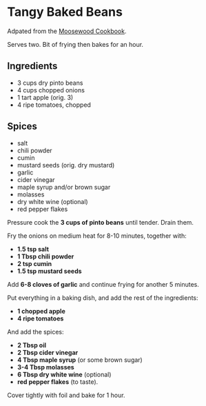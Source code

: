 # Tangy Baked Beans

Adpated from the [Moosewood Cookbook](https://www.amazon.com/Moosewood-Cookbook-40th-Anniversary/dp/1607747391).

Serves two. Bit of frying then bakes for an hour.

## Ingredients

- 3 cups dry pinto beans
- 4 cups chopped onions
- 1 tart apple (orig. 3)
- 4 ripe tomatoes, chopped

## Spices

- salt
- chili powder
- cumin
- mustard seeds (orig. dry mustard)
- garlic
- cider vinegar
- maple syrup and/or brown sugar
- molasses
- dry white wine (optional)
- red pepper flakes

Pressure cook the **3 cups of pinto beans** until tender. Drain them.

Fry the onions on medium heat for 8-10 minutes, together with:

- **1.5 tsp salt**
- **1 Tbsp chili powder**
- **2 tsp cumin**
- **1.5 tsp mustard seeds**

Add **6-8 cloves of garlic** and continue frying for another 5 minutes.

Put everything in a baking dish, and add the rest of the ingredients:

- **1 chopped apple**
- **4 ripe tomatoes**

And add the spices:
- **2 Tbsp oil**
- **2 Tbsp cider vinegar**
- **4 Tbsp maple syrup** (or some brown sugar)
- **3-4 Tbsp molasses**
- **6 Tbsp dry white wine** (optional)
- **red pepper flakes** (to taste).

Cover tightly with foil and bake for 1 hour.
